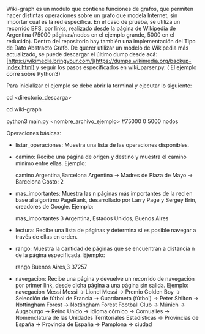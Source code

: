 Wiki-graph es un módulo que contiene funciones de grafos, que permiten hacer distintas operaciones sobre un grafo que modela Internet, sin importar cuál es la red específica.
En el caso de prueba, se utiliza un recorrido BFS, por links, realizado desde la página de Wikipedia de Argentina (75000 páginas/nodos en el ejemplo grande, 5000 en el reducido).
Dentro del repositorio hay también una implementación del Tipo de Dato Abstracto Grafo.
De querer utilizar un modelo de Wikipedia más actualizado, se puede descargar el último dump desde acá:
[https://wikimedia.bringyour.com/](https://dumps.wikimedia.org/backup-index.html)
y seguir los pasos especificados en wiki_parser.py.
( El ejemplo corre sobre Python3)

Para inicializar el ejemplo se debe abrir la terminal y ejecutar lo siguiente:

  cd <directorio_descarga>

  cd wiki-graph

  python3 main.py <nombre_archivo_ejemplo> #75000 0 5000 nodos


Operaciones básicas:
- listar_operaciones: Muestra una lista de las operaciones disponibles.

- camino: Recibe una página de origen y destino y muestra el camino mínimo entre ellas.
  Ejemplo:
  
    camino Argentina,Barcelona
    Argentina -> Madres de Plaza de Mayo -> Barcelona
    Costo: 2
  
- mas_importantes: Muestra las n páginas más importantes de la red en base al algoritmo PageRank, desarrollado por Larry   Page y Sergey Brin, creadores de Google.
  Ejemplo:
  
    mas_importantes 3
    Argentina, Estados Unidos, Buenos Aires
  
- lectura: Recibe una lista de páginas y determina si es posible navegar a través de ellas en orden.
  
- rango: Muestra la cantidad de páginas que se encuentran a distancia n de la página especificada.
  Ejemplo:
  
    rango Buenos Aires,3
    37257
  
- navegacion: Recibe una página y devuelve un recorrido de navegación por primer link, desde dicha página a una página sin salida.
  Ejemplo:
    navegacion Messi
    Messi -> Lionel Messi -> Premio Golden Boy -> Selección de fútbol de Francia -> Guardameta (fútbol) -> Peter Shilton -> Nottingham Forest -> Nottingham Forest Football         Club -> Múnich -> Augsburgo -> Reino Unido -> Idioma córnico -> Cornualles -> Nomenclatura de las Unidades Territoriales Estadísticas -> Provincias de España -> Provincia      de España -> Pamplona -> ciudad

  
